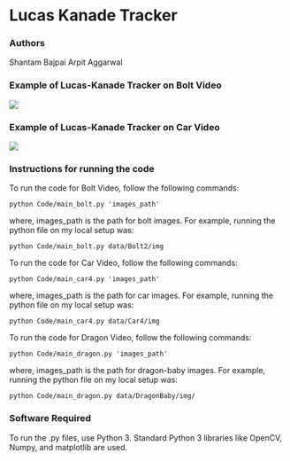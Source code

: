 # Lucas Kanade Tracker


### Authors
Shantam Bajpai
Arpit Aggarwal


### Example of Lucas-Kanade Tracker on Bolt Video
![](https://j.gifs.com/L7z5Ow.gif)


### Example of Lucas-Kanade Tracker on Car Video
![](https://j.gifs.com/5Q41kB.gif)


### Instructions for running the code
To run the code for Bolt Video, follow the following commands:

```
python Code/main_bolt.py 'images_path'
```
where, images_path is the path for bolt images. For example, running the python file on my local setup was:

```
python Code/main_bolt.py data/Bolt2/img
```


To run the code for Car Video, follow the following commands:

```
python Code/main_car4.py 'images_path'
```
where, images_path is the path for car images. For example, running the python file on my local setup was:

```
python Code/main_car4.py data/Car4/img
```


To run the code for Dragon Video, follow the following commands:

```
python Code/main_dragon.py 'images_path'
```
where, images_path is the path for dragon-baby images. For example, running the python file on my local setup was:

```
python Code/main_dragon.py data/DragonBaby/img/
```


### Software Required
To run the .py files, use Python 3. Standard Python 3 libraries like OpenCV, Numpy, and matplotlib are used.
